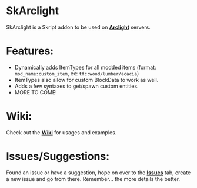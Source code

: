 # SkArclight

SkArclight is a Skript addon to be used on [**Arclight**](https://github.com/IzzelAliz/Arclight) servers.     

# Features:
- Dynamically adds ItemTypes for all modded items (format: `mod_name:custom_item`, ex: `tfc:wood/lumber/acacia`)
- ItemTypes also allow for custom BlockData to work as well.
- Adds a few syntaxes to get/spawn custom entities.
- MORE TO COME!

# Wiki:
Check out the [**Wiki**](https://github.com/ShaneBeee/SkArclight/wiki) for usages and examples.

# Issues/Suggestions:
Found an issue or have a suggestion, hope on over to the [**Issues**](https://github.com/ShaneBeee/SkArclight/issues) tab, create a new issue and go from there. Remember... the more details the better.
